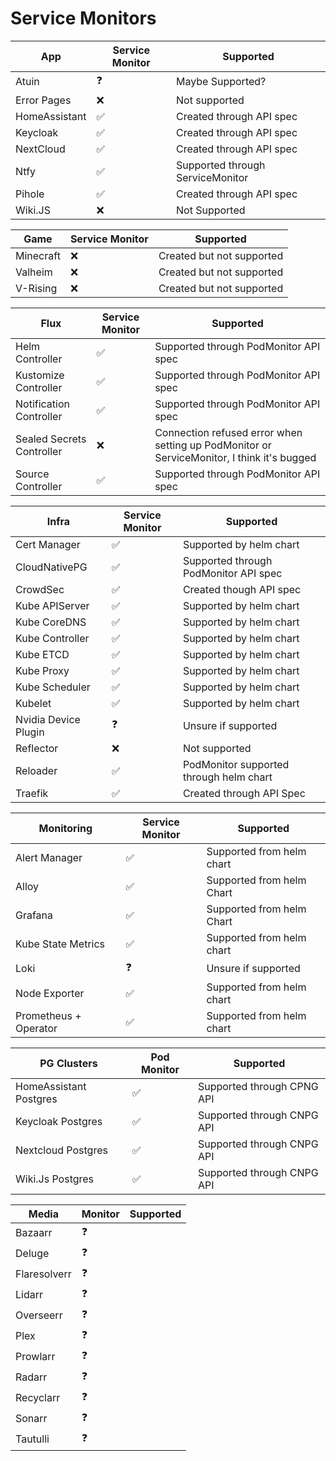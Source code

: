 # Service Monitors

| App           | Service Monitor | Supported                        |
| ------------- | --------------- | -------------------------------- |
| Atuin         | ❓              | Maybe Supported?                 |
| Error Pages   | ❌              | Not supported                    |
| HomeAssistant | ✅              | Created through API spec         |
| Keycloak      | ✅              | Created through API spec         |
| NextCloud     | ✅              | Created through API spec         |
| Ntfy          | ✅              | Supported through ServiceMonitor |
| Pihole        | ✅              | Created through API spec         |
| Wiki.JS       | ❌              | Not Supported                    |

| Game      | Service Monitor | Supported                 |
| --------- | --------------- | ------------------------- |
| Minecraft | ❌              | Created but not supported |
| Valheim   | ❌              | Created but not supported |
| V-Rising  | ❌              | Created but not supported |

| Flux                      | Service Monitor | Supported                                                                                  |
| ------------------------- | --------------- | ------------------------------------------------------------------------------------------ |
| Helm Controller           | ✅              | Supported through PodMonitor API spec                                                      |
| Kustomize Controller      | ✅              | Supported through PodMonitor API spec                                                      |
| Notification Controller   | ✅              | Supported through PodMonitor API spec                                                      |
| Sealed Secrets Controller | ❌              | Connection refused error when setting up PodMonitor or ServiceMonitor, I think it's bugged |
| Source Controller         | ✅              | Supported through PodMonitor API spec                                                      |

| Infra                | Service Monitor | Supported                               |
| -------------------- | --------------- | --------------------------------------- |
| Cert Manager         | ✅              | Supported by helm chart                 |
| CloudNativePG        | ✅              | Supported through PodMonitor API spec   |
| CrowdSec             | ✅              | Created though API spec                 |
| Kube APIServer       | ✅              | Supported by helm chart                 |
| Kube CoreDNS         | ✅              | Supported by helm chart                 |
| Kube Controller      | ✅              | Supported by helm chart                 |
| Kube ETCD            | ✅              | Supported by helm chart                 |
| Kube Proxy           | ✅              | Supported by helm chart                 |
| Kube Scheduler       | ✅              | Supported by helm chart                 |
| Kubelet              | ✅              | Supported by helm chart                 |
| Nvidia Device Plugin | ❓              | Unsure if supported                     |
| Reflector            | ❌              | Not supported                           |
| Reloader             | ✅              | PodMonitor supported through helm chart |
| Traefik              | ✅              | Created through API Spec                |

| Monitoring            | Service Monitor | Supported                 |
| --------------------- | --------------- | ------------------------- |
| Alert Manager         | ✅              | Supported from helm chart |
| Alloy                 | ✅              | Supported from helm Chart |
| Grafana               | ✅              | Supported from helm Chart |
| Kube State Metrics    | ✅              | Supported from helm chart |
| Loki                  | ❓              | Unsure if supported       |
| Node Exporter         | ✅              | Supported from helm chart |
| Prometheus + Operator | ✅              | Supported from helm chart |

| PG Clusters            | Pod Monitor | Supported                  |
| ---------------------- | ----------- | -------------------------- |
| HomeAssistant Postgres | ✅          | Supported through CPNG API |
| Keycloak Postgres      | ✅          | Supported through CNPG API |
| Nextcloud Postgres     | ✅          | Supported through CNPG API |
| Wiki.Js Postgres       | ✅          | Supported through CNPG API |

| Media        | Monitor | Supported |
| ------------ | ------- | --------- |
| Bazaarr      | ❓      |           |
| Deluge       | ❓      |           |
| Flaresolverr | ❓      |           |
| Lidarr       | ❓      |           |
| Overseerr    | ❓      |           |
| Plex         | ❓      |           |
| Prowlarr     | ❓      |           |
| Radarr       | ❓      |           |
| Recyclarr    | ❓      |           |
| Sonarr       | ❓      |           |
| Tautulli     | ❓      |           |
